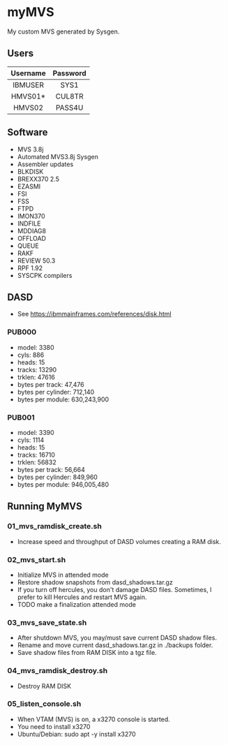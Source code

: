 # myMVS

My custom MVS generated by Sysgen.

## Users

| Username | Password |
|:--------:|:--------:|
| IBMUSER  | SYS1     |
| HMVS01*  | CUL8TR   |
| HMVS02   | PASS4U   |

## Software
- MVS 3.8j
- Automated MVS3.8j Sysgen
- Assembler updates
- BLKDISK
- BREXX370 2.5
- EZASMI
- FSI
- FSS
- FTPD
- IMON370
- INDFILE
- MDDIAG8
- OFFLOAD
- QUEUE
- RAKF
- REVIEW 50.3
- RPF 1.92
- SYSCPK compilers

## DASD
- See https://ibmmainframes.com/references/disk.html

### PUB000 
- model: 3380 
- cyls: 886 
- heads: 15 
- tracks: 13290 
- trklen: 47616
- bytes per track: 47,476
- bytes per cylinder: 712,140
- bytes per module: 630,243,900

### PUB001 
- model: 3390 
- cyls: 1114 
- heads: 15
- tracks: 16710
- trklen: 56832
- bytes per track: 56,664
- bytes per cylinder: 849,960 
- bytes per module: 946,005,480

## Running MyMVS

### 01_mvs_ramdisk_create.sh
- Increase speed and throughput of DASD volumes creating a RAM disk.

### 02_mvs_start.sh
- Initialize MVS in attended mode
- Restore shadow snapshots from dasd_shadows.tar.gz
- If you turn off hercules, you don't damage DASD files. Sometimes, I prefer to kill Hercules and restart MVS again.
- TODO make a finalization attended mode

### 03_mvs_save_state.sh
- After shutdown MVS, you may/must save current DASD shadow files.
- Rename and move current dasd_shadows.tar.gz in ./backups folder.
- Save shadow files from RAM DISK into a tgz file.

### 04_mvs_ramdisk_destroy.sh
- Destroy RAM DISK

### 05_listen_console.sh
- When VTAM (MVS) is on, a x3270 console is started.
- You need to install x3270
- Ubuntu/Debian: sudo apt -y install x3270
